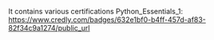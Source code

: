 It contains various certifications
Python_Essentials_1: https://www.credly.com/badges/632e1bf0-b4ff-457d-af83-82f34c9a1274/public_url
